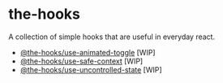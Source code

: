 # the-hooks

A collection of simple hooks that are useful in everyday react.

- [@the-hooks/use-animated-toggle](./packages/use-animated-toggle) [WIP]
- [@the-hooks/use-safe-context](./packages/use-safe-context) [WIP]
- [@the-hooks/use-uncontrolled-state](./packages/use-uncontrolled-state) [WIP]
